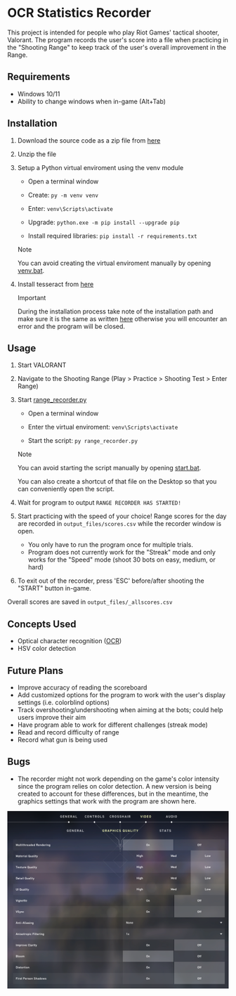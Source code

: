 # OCR Statistics Recorder

This project is intended for people who play Riot Games' tactical shooter, Valorant. The program records the user's score into a file when practicing in the "Shooting Range" to keep track of the user's overall improvement in the Range.

## Requirements

* Windows 10/11
* Ability to change windows when in-game (Alt+Tab)

## Installation

1. Download the source code as a zip file from [here](https://github.com/BennyExtreme/ocr-stats-recorder/archive/refs/heads/master.zip)

2. Unzip the file

3. Setup a Python virtual enviroment using the venv module
   
   * Open a terminal window
   
   * Create: `py -m venv venv`
   
   * Enter: `venv\Scripts\activate`
   
   * Upgrade: `python.exe -m pip install --upgrade pip`
   
   * Install required libraries: `pip install -r requirements.txt`
   
   > [!NOTE]  
   > You can avoid creating the virtual enviroment manually by opening [venv.bat](https://github.com/BennyExtreme/ocr-stats-recorder/blob/master/venv.bat).

4. Install tesseract from [here](https://github.com/UB-Mannheim/tesseract/wiki#tesseract-installer-for-windows)
   
   > [!IMPORTANT]  
   > During the installation process take note of the installation path and make sure it is the same as written [here](https://github.com/BennyExtreme/ocr-stats-recorder/blob/master/constants.py#L2) otherwise you will encounter an error and the program will be closed.

## Usage

1. Start VALORANT

2. Navigate to the Shooting Range (Play > Practice > Shooting Test > Enter Range)

3. Start [range_recorder.py](https://github.com/BennyExtreme/ocr-stats-recorder/blob/master/range_recorder.py)
   
   * Open a terminal window
   
   * Enter the virtual enviroment: `venv\Scripts\activate`
   
   * Start the script: `py range_recorder.py`
   
   > [!NOTE]  
   > You can avoid starting the script manually by opening [start.bat](https://github.com/BennyExtreme/ocr-stats-recorder/blob/master/start.bat).
   > 
   > You can also create a shortcut of that file on the Desktop so that you can conveniently open the script.

4. Wait for program to output `RANGE RECORDER HAS STARTED!`

5. Start practicing with the speed of your choice! Range scores for the day are recorded in `output_files/scores.csv` while the recorder window is open.
   
   * You only have to run the program once for multiple trials.
   * Program does not currently work for the "Streak" mode and only works for the "Speed" mode (shoot 30 bots on easy, medium, or hard)

6. To exit out of the recorder, press 'ESC' before/after shooting the "START" button in-game.

Overall scores are saved in `output_files/_allscores.csv`

## Concepts Used

* Optical character recognition ([OCR](https://en.wikipedia.org/wiki/Optical_character_recognition))
* HSV color detection

## Future Plans

* Improve accuracy of reading the scoreboard
* Add customized options for the program to work with the user's display settings (i.e. colorblind options)
* Track overshooting/undershooting when aiming at the bots; could help users improve their aim
* Have program able to work for different challenges (streak mode)
* Read and record difficulty of range
* Record what gun is being used

## Bugs

* The recorder might not work depending on the game's color intensity since the program relies on color detection. A new version is being created to account for these differences, but in the meantime, the graphics settings that work with the program are shown here. 

![Graphics settings](images/display_settings.PNG)
